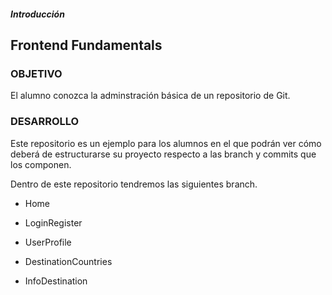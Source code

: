 ##### Introducción
## Frontend Fundamentals

### OBJETIVO

El alumno conozca la adminstración básica de un repositorio de Git.

### DESARROLLO

Este repositorio es un ejemplo para los alumnos en el que podrán ver cómo deberá de estructurarse su proyecto respecto a las branch y commits que los componen.

Dentro de este repositorio tendremos las siguientes branch.

- Home

- LoginRegister

- UserProfile

- DestinationCountries

- InfoDestination